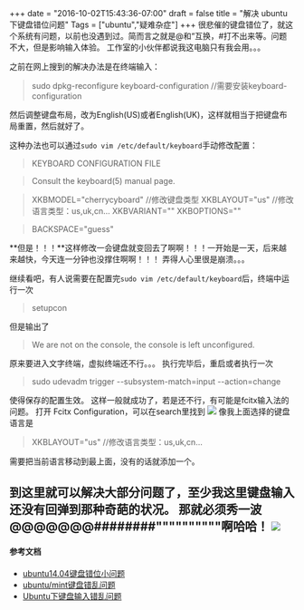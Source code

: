+++
date = "2016-10-02T15:43:36-07:00"
draft = false
title = "解决 ubuntu 下键盘错位问题"
Tags = ["ubuntu","疑难杂症"]
+++
很悲催的键盘错位了，就这个系统有问题，以前也没遇到过。简而言之就是@和“互换，#打不出来等。问题不大，但是影响输入体验。
工作室的小伙伴都说我这电脑只有我会用。。。

之前在网上搜到的解决办法是在终端输入：
>sudo dpkg-reconfigure keyboard-configuration
//需要安装keyboard-configuration

然后调整键盘布局，改为English(US)或者English(UK)，这样就相当于把键盘布局重置，然后就好了。

这种办法也可以通过`sudo vim /etc/default/keyboard`手动修改配置：
> KEYBOARD CONFIGURATION FILE

> Consult the keyboard(5) manual page.

> XKBMODEL="cherrycyboard" //修改键盘类型
XKBLAYOUT="us" //修改语言类型：us,uk,cn...
XKBVARIANT=""
XKBOPTIONS=""

> BACKSPACE="guess"

**但是！！！**这样修改一会键盘就变回去了啊啊！！！一开始是一天，后来越来越快，今天连一分钟也没撑住啊啊！！！
弄得人心里很是崩溃。。。

继续看吧，有人说需要在配置完`sudo vim /etc/default/keyboard`后，终端中运行一次
>setupcon

但是输出了

>We are not on the console, the console is left unconfigured.

原来要进入文字终端，虚拟终端还不行。。。
执行完毕后，重启或者执行一次
>sudo udevadm trigger --subsystem-match=input --action=change

使得保存的配置生效。
这样一般就成功了，若是还不行，有可能是fcitx输入法的问题。
打开 Fcitx Configuration，可以在search里找到
![](https://c1.staticflickr.com/4/3766/33457473611_5ab96b6472_b.jpg)
像我上面选择的键盘语言是
>XKBLAYOUT="us" //修改语言类型：us,uk,cn...

需要把当前语言移动到最上面，没有的话就添加一个。

到这里就可以解决大部分问题了，至少我这里键盘输入还没有回弹到那种奇葩的状况。
那就必须秀一波@@@@@@@########""""""""""啊哈哈！
![](https://c1.staticflickr.com/4/3666/33457496511_69a2c3bdae_z.jpg)
---
#### 参考文档
 - [ubuntu14.04键盘错位小问题](http://www.linuxdiyf.com/linux/16832.html) 
 - [ubuntu/mint键盘错乱问题](http://www.linuxdiyf.com/linux/17450.html)
 - [Ubuntu下键盘输入错乱问题](http://blog.csdn.net/cc7756789w/article/details/50661992)  

